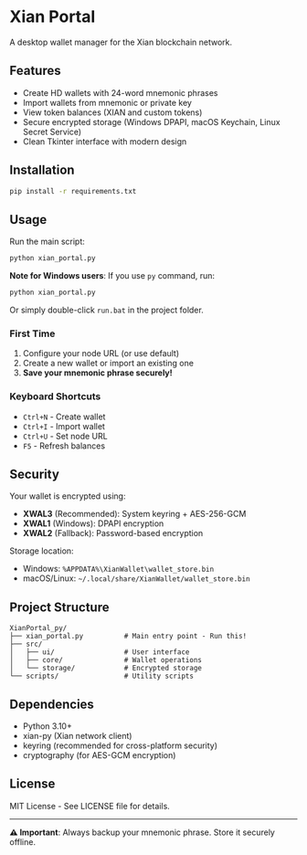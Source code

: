 # Xian Portal

A desktop wallet manager for the Xian blockchain network.

## Features

- Create HD wallets with 24-word mnemonic phrases
- Import wallets from mnemonic or private key
- View token balances (XIAN and custom tokens)
- Secure encrypted storage (Windows DPAPI, macOS Keychain, Linux Secret Service)
- Clean Tkinter interface with modern design

## Installation

```bash
pip install -r requirements.txt
```

## Usage

Run the main script:

```bash
python xian_portal.py
```

**Note for Windows users**: If you use `py` command, run:
```bash
python xian_portal.py
```
Or simply double-click `run.bat` in the project folder.

### First Time

1. Configure your node URL (or use default)
2. Create a new wallet or import an existing one
3. **Save your mnemonic phrase securely!**

### Keyboard Shortcuts

- `Ctrl+N` - Create wallet
- `Ctrl+I` - Import wallet
- `Ctrl+U` - Set node URL
- `F5` - Refresh balances

## Security

Your wallet is encrypted using:
- **XWAL3** (Recommended): System keyring + AES-256-GCM
- **XWAL1** (Windows): DPAPI encryption
- **XWAL2** (Fallback): Password-based encryption

Storage location:
- Windows: `%APPDATA%\XianWallet\wallet_store.bin`
- macOS/Linux: `~/.local/share/XianWallet/wallet_store.bin`

## Project Structure

```
XianPortal_py/
├── xian_portal.py          # Main entry point - Run this!
├── src/
│   ├── ui/                 # User interface
│   ├── core/               # Wallet operations
│   └── storage/            # Encrypted storage
└── scripts/                # Utility scripts
```

## Dependencies

- Python 3.10+
- xian-py (Xian network client)
- keyring (recommended for cross-platform security)
- cryptography (for AES-GCM encryption)

## License

MIT License - See LICENSE file for details.

---

**⚠️ Important**: Always backup your mnemonic phrase. Store it securely offline.